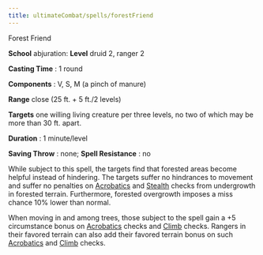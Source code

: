 ```yaml
---
title: ultimateCombat/spells/forestFriend
---
```

Forest Friend

**School** abjuration: **Level** druid 2, ranger 2

**Casting Time** : 1 round

**Components** : V, S, M (a pinch of manure)

**Range** close (25 ft. + 5 ft./2 levels)

**Targets** one willing living creature per three levels, no two of which may be more than 30 ft. apart.

**Duration** : 1 minute/level

**Saving Throw** : none; **Spell Resistance** : no

While subject to this spell, the targets find that forested areas become helpful instead of hindering. The targets suffer no hindrances to movement and suffer no penalties on [Acrobatics](skills/acrobatics#_acrobatics) and [Stealth](skills/stealth#_stealth) checks from undergrowth in forested terrain. Furthermore, forested overgrowth imposes a miss chance 10% lower than normal.

When moving in and among trees, those subject to the spell gain a +5 circumstance bonus on [Acrobatics](skills/acrobatics#_acrobatics) checks and [Climb](skills/climb#_climb) checks. Rangers in their favored terrain can also add their favored terrain bonus on such [Acrobatics](skills/acrobatics#_acrobatics) and [Climb](skills/climb#_climb) checks.

